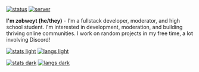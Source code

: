 [![status](https://dcbadge.vercel.app/api/shield/621276641166884867?style=flat&theme=clean-inverted)](https://discord.com/users/621276641166884867)
[![server](https://dcbadge.vercel.app/api/server/YpxnjnMrYT?style=flat&theme=clean-inverted)](https://dsc.gg/zobweyt)

**I'm zobweyt (he/they)** - I'm a fullstack developer, moderator, and high school student. I'm interested in development, moderation, and building thriving online communities. I work on random projects in my free time, a lot involving Discord!

<a href="https://github.com/zobweyt?tab=repositories&q=&type=&language=&sort=name#gh-dark-mode-only">![stats light](https://github-readme-stats.vercel.app/api?username=zobweyt&show_icons=true&title_color=0969da&text_color=24292f&icon_color=0969da&border_color=d0d7de&theme=default&custom_title=Statistics%20Overview&count_private=true#gh-light-mode-only)</a>
<a href="https://github.com/zobweyt?tab=repositories&q=&type=&language=&sort=name#gh-dark-mode-only">![langs light](https://github-readme-stats.vercel.app/api/top-langs/?username=zobweyt&show_icons=true&title_color=0969da&text_color=24292f&icon_color=0969da&border_color=d0d7de&theme=default&count_private=true#gh-light-mode-only)</a>

<a href="https://github.com/zobweyt?tab=repositories&q=&type=&language=&sort=name#gh-light-mode-only">![stats dark](https://github-readme-stats.vercel.app/api?username=zobweyt&show_icons=true&title_color=58a6ff&text_color=c9d1d9&icon_color=58a6ff&border_color=30363d&bg_color=0d1117&custom_title=Statistics%20Overview&count_private=true#gh-dark-mode-only)</a>
<a href="https://github.com/zobweyt?tab=repositories&q=&type=&language=&sort=name#gh-light-mode-only">![langs dark](https://github-readme-stats.vercel.app/api/top-langs/?username=zobweyt&show_icons=true&title_color=58a6ff&text_color=c9d1d9&icon_color=58a6ff&border_color=30363d&bg_color=0d1117&count_private=true#gh-dark-mode-only)</a>
